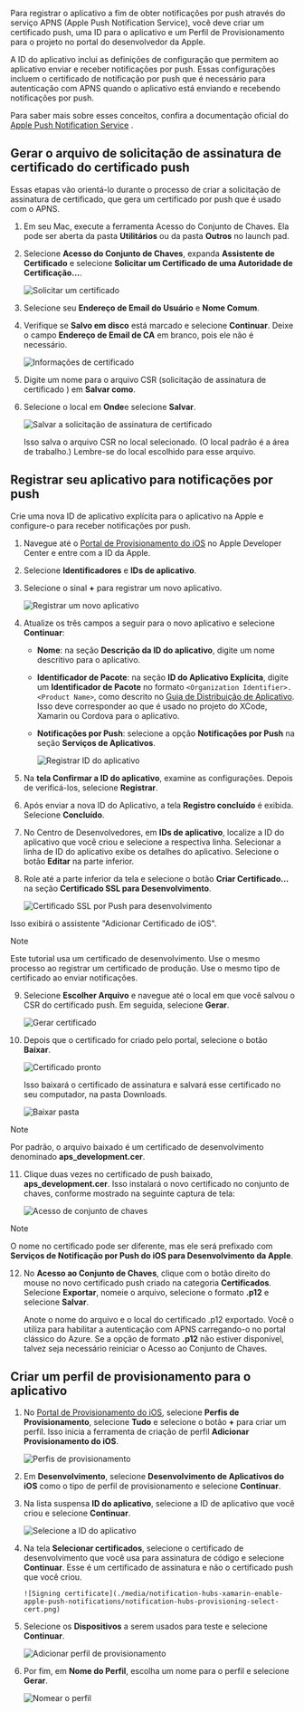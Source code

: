 
Para registrar o aplicativo a fim de obter notificações por push através do serviço APNS (Apple Push Notification Service), você deve criar um certificado push, uma ID para o aplicativo e um Perfil de Provisionamento para o projeto no portal do desenvolvedor da Apple.

A ID do aplicativo inclui as definições de configuração que permitem ao aplicativo enviar e receber notificações por push. Essas configurações incluem o certificado de notificação por push que é necessário para autenticação com APNS quando o aplicativo está enviando e recebendo notificações por push.

Para saber mais sobre esses conceitos, confira a documentação oficial do [Apple Push Notification Service](https://developer.apple.com/library/content/documentation/NetworkingInternet/Conceptual/RemoteNotificationsPG/APNSOverview.html#//apple_ref/doc/uid/TP40008194-CH8-SW1) .

## <a name="generate-the-certificate-signing-request-file-for-the-push-certificate"></a>Gerar o arquivo de solicitação de assinatura de certificado do certificado push
Essas etapas vão orientá-lo durante o processo de criar a solicitação de assinatura de certificado, que gera um certificado por push que é usado com o APNS.

1. Em seu Mac, execute a ferramenta Acesso do Conjunto de Chaves. Ela pode ser aberta da pasta **Utilitários** ou da pasta **Outros** no launch pad.

2. Selecione **Acesso do Conjunto de Chaves**, expanda **Assistente de Certificado** e selecione **Solicitar um Certificado de uma Autoridade de Certificação...**.

      ![Solicitar um certificado](./media/notification-hubs-xamarin-enable-apple-push-notifications/notification-hubs-request-cert-from-ca.png)

3. Selecione seu **Endereço de Email do Usuário** e **Nome Comum**.

4. Verifique se **Salvo em disco** está marcado e selecione **Continuar**. Deixe o campo **Endereço de Email de CA** em branco, pois ele não é necessário.

      ![Informações de certificado](./media/notification-hubs-xamarin-enable-apple-push-notifications/notification-hubs-csr-info.png)

4. Digite um nome para o arquivo CSR (solicitação de assinatura de certificado ) em **Salvar como**.
5. Selecione o local em **Onde**e selecione **Salvar**.

      ![Salvar a solicitação de assinatura de certificado](./media/notification-hubs-xamarin-enable-apple-push-notifications/notification-hubs-save-csr.png)

      Isso salva o arquivo CSR no local selecionado. (O local padrão é a área de trabalho.) Lembre-se do local escolhido para esse arquivo.

## <a name="register-your-app-for-push-notifications"></a>Registrar seu aplicativo para notificações por push
Crie uma nova ID de aplicativo explícita para o aplicativo na Apple e configure-o para receber notificações por push.  

1. Navegue até o [Portal de Provisionamento do iOS](http://go.microsoft.com/fwlink/p/?LinkId=272456) no Apple Developer Center e entre com a ID da Apple.

2. Selecione **Identificadores** e **IDs de aplicativo**.

3. Selecione o sinal **+** para registrar um novo aplicativo.

      ![Registrar um novo aplicativo](./media/notification-hubs-xamarin-enable-apple-push-notifications/notification-hubs-ios-appids.png)

4. Atualize os três campos a seguir para o novo aplicativo e selecione **Continuar**:

   * **Nome**: na seção **Descrição da ID do aplicativo**, digite um nome descritivo para o aplicativo.

   * **Identificador de Pacote**: na seção **ID do Aplicativo Explícita**, digite um **Identificador de Pacote** no formato `<Organization Identifier>.<Product Name>`, como descrito no [Guia de Distribuição de Aplicativo](https://developer.apple.com/library/mac/documentation/IDEs/Conceptual/AppDistributionGuide/ConfiguringYourApp/ConfiguringYourApp.html#//apple_ref/doc/uid/TP40012582-CH28-SW8). Isso deve corresponder ao que é usado no projeto do XCode, Xamarin ou Cordova para o aplicativo.

   * **Notificações por Push**: selecione a opção **Notificações por Push** na seção **Serviços de Aplicativos**.

     ![Registrar ID do aplicativo](./media/notification-hubs-xamarin-enable-apple-push-notifications/notification-hubs-new-appid-info.png)

5. Na **tela Confirmar a ID do aplicativo**, examine as configurações. Depois de verificá-los, selecione **Registrar**.

6. Após enviar a nova ID do Aplicativo, a tela **Registro concluído** é exibida. Selecione **Concluído**.

7. No Centro de Desenvolvedores, em **IDs de aplicativo**, localize a ID do aplicativo que você criou e selecione a respectiva linha. Selecionar a linha de ID do aplicativo exibe os detalhes do aplicativo. Selecione o botão **Editar** na parte inferior.

8. Role até a parte inferior da tela e selecione o botão **Criar Certificado...** na seção **Certificado SSL para Desenvolvimento**.

      ![Certificado SSL por Push para desenvolvimento](./media/notification-hubs-xamarin-enable-apple-push-notifications/notification-hubs-appid-create-cert.png)

 Isso exibirá o assistente "Adicionar Certificado de iOS".

   > [!NOTE]
   > Este tutorial usa um certificado de desenvolvimento. Use o mesmo processo ao registrar um certificado de produção. Use o mesmo tipo de certificado ao enviar notificações.
   >

9. Selecione **Escolher Arquivo** e navegue até o local em que você salvou o CSR do certificado push. Em seguida, selecione **Gerar**.

      ![Gerar certificado](./media/notification-hubs-xamarin-enable-apple-push-notifications/notification-hubs-appid-cert-choose-csr.png)

10. Depois que o certificado for criado pelo portal, selecione o botão **Baixar**.

      ![Certificado pronto](./media/notification-hubs-xamarin-enable-apple-push-notifications/notification-hubs-appid-download-cert.png)

       Isso baixará o certificado de assinatura e salvará esse certificado no seu computador, na pasta Downloads.

      ![Baixar pasta](./media/notification-hubs-enable-apple-push-notifications/notification-hubs-cert-downloaded.png)

   > [!NOTE]
   > Por padrão, o arquivo baixado é um certificado de desenvolvimento denominado **aps_development.cer**.
   >
   >
11. Clique duas vezes no certificado de push baixado, **aps_development.cer**. Isso instalará o novo certificado no conjunto de chaves, conforme mostrado na seguinte captura de tela:

       ![Acesso de conjunto de chaves](./media/notification-hubs-xamarin-enable-apple-push-notifications/notification-hubs-cert-in-keychain.png)

   > [!NOTE]
   > O nome no certificado pode ser diferente, mas ele será prefixado com **Serviços de Notificação por Push do iOS para Desenvolvimento da Apple**.
   >
   >
12. No **Acesso ao Conjunto de Chaves**, clique com o botão direito do mouse no novo certificado push criado na categoria **Certificados**. Selecione **Exportar**, nomeie o arquivo, selecione o formato **.p12** e selecione **Salvar**.

    Anote o nome do arquivo e o local do certificado .p12 exportado. Você o utiliza para habilitar a autenticação com APNS carregando-o no portal clássico do Azure. Se a opção de formato **.p12** não estiver disponível, talvez seja necessário reiniciar o Acesso ao Conjunto de Chaves.

## <a name="create-a-provisioning-profile-for-the-app"></a>Criar um perfil de provisionamento para o aplicativo
1. No <a href="http://go.microsoft.com/fwlink/p/?LinkId=272456" target="_blank">Portal de Provisionamento do iOS</a>, selecione **Perfis de Provisionamento**, selecione **Tudo** e selecione o botão **+** para criar um perfil. Isso inicia a ferramenta de criação de perfil **Adicionar Provisionamento do iOS**.

      ![Perfis de provisionamento](./media/notification-hubs-xamarin-enable-apple-push-notifications/notification-hubs-new-provisioning-profile.png)

2. Em **Desenvolvimento**, selecione **Desenvolvimento de Aplicativos do iOS** como o tipo de perfil de provisionamento e selecione **Continuar**.

3. Na lista suspensa **ID do aplicativo**, selecione a ID de aplicativo que você criou e selecione **Continuar**.

      ![Selecione a ID do aplicativo](./media/notification-hubs-xamarin-enable-apple-push-notifications/notification-hubs-select-appid-for-provisioning.png)

4. Na tela **Selecionar certificados**, selecione o certificado de desenvolvimento que você usa para assinatura de código e selecione **Continuar**. Esse é um certificado de assinatura e não o certificado push que você criou.

       ![Signing certificate](./media/notification-hubs-xamarin-enable-apple-push-notifications/notification-hubs-provisioning-select-cert.png)

5. Selecione os **Dispositivos** a serem usados para teste e selecione **Continuar**.

     ![Adicionar perfil de provisionamento](./media/notification-hubs-xamarin-enable-apple-push-notifications/notification-hubs-provisioning-select-devices.png)

6. Por fim, em **Nome do Perfil**, escolha um nome para o perfil e selecione **Gerar**.

      ![Nomear o perfil](./media/notification-hubs-xamarin-enable-apple-push-notifications/notification-hubs-provisioning-name-profile.png)
